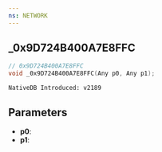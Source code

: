 ```yaml
---
ns: NETWORK
---
```

## _0x9D724B400A7E8FFC

```c
// 0x9D724B400A7E8FFC
void _0x9D724B400A7E8FFC(Any p0, Any p1);
```

```
NativeDB Introduced: v2189
```

## Parameters
* **p0**:
* **p1**:
